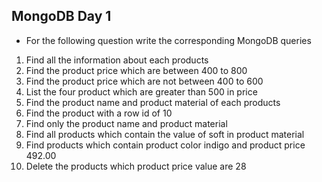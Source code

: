 ## MongoDB Day 1

* For the following question write the corresponding MongoDB queries

1. Find all the information about each products
2. Find the product price which are between 400 to 800
3. Find the product price which are not between 400 to 600
4. List the four product which are greater than 500 in price 
5. Find the product name and product material of each products
6. Find the product with a row id of 10
7. Find only the product name and product material
8. Find all products which contain the value of soft in product material 
9. Find products which contain product color indigo  and product price 492.00
10. Delete the products which product price value are 28

